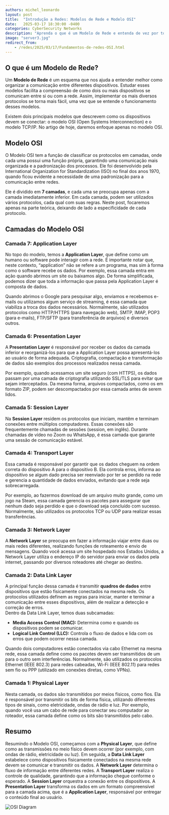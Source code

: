 ```yaml
---
authors: michel_leonardo
layout: post
title:  "Introdução a Redes: Modelos de Rede e Modelo OSI"
date:   2025-03-17 18:30:00 -0400
categories: CyberSecurity Networks
description: "Aprenda o que é um Modelo de Rede e entenda de vez por todas o que é o famoso Modelo OSI"
image: "server3.jpg"
redirect_from:
    - /redes/2025/03/17/Fundamentos-de-redes-OSI.html
---
```

## O que é um Modelo de Rede?

Um **Modelo de Rede** é um esquema que nos ajuda a entender melhor como organizar a comunicação entre diferentes dispositivos. Estudar esses modelos facilita a compreensão de como dois ou mais dispositivos se comunicam entre si ou com a rede. Assim, implementar os mais diversos protocolos se torna mais fácil, uma vez que se entende o funcionamento desses modelos.

Existem dois principais modelos que descrevem como os dispositivos devem se conectar: o modelo OSI (Open Systems Interconnection) e o modelo TCP/IP. No artigo de hoje, daremos enfoque apenas no modelo OSI.

## Modelo OSI

O Modelo OSI tem a função de classificar os protocolos em camadas, onde cada uma possui uma função própria, garantindo uma comunicação mais organizada e a padronização dos processos. Ele foi desenvolvido pela International Organization for Standardization (ISO) no final dos anos 1970, quando ficou evidente a necessidade de uma padronização para a comunicação entre redes.

Ele é dividido em **7 camadas**, e cada uma se preocupa apenas com a camada imediatamente inferior. Em cada camada, podem ser utilizados vários protocolos, cada qual com suas regras. Neste post, focaremos apenas na parte teórica, deixando de lado a especificidade de cada protocolo.

## Camadas do Modelo OSI

### **Camada 7: Application Layer**
No topo do modelo, temos a **Application Layer**, que define como um humano ou software pode interagir com a rede. É importante notar que, neste contexto, “application” não se refere a um programa, mas sim à forma como o software recebe os dados. Por exemplo, essa camada entra em ação quando abrimos um site ou baixamos algo. De forma simplificada, podemos dizer que toda a informação que passa pela Application Layer é composta de dados.

Quando abrimos o Google para pesquisar algo, enviamos e recebemos e-mails ou utilizamos algum serviço de streaming, é essa camada que viabiliza a troca dos dados necessários. Normalmente, são utilizados protocolos como HTTP/HTTPS (para navegação web), SMTP, IMAP, POP3 (para e-mails), FTP/SFTP (para transferência de arquivos) e diversos outros.

### **Camada 6: Presentation Layer**
A **Presentation Layer** é responsável por receber os dados da camada inferior e reorganizá-los para que a Application Layer possa apresentá-los ao usuário de forma adequada. Criptografia, compactação e transformação de dados são exemplos dos processos realizados nessa camada.

Por exemplo, quando acessamos um site seguro (com HTTPS), os dados passam por uma camada de criptografia utilizando SSL/TLS para evitar que sejam interceptados. Da mesma forma, arquivos compactados, como os em formato ZIP, podem ser descompactados por essa camada antes de serem lidos.

### **Camada 5: Session Layer**
Na **Session Layer** residem os protocolos que iniciam, mantêm e terminam conexões entre múltiplos computadores. Essas conexões são frequentemente chamadas de sessões (session, em inglês). Durante chamadas de vídeo no Zoom ou WhatsApp, é essa camada que garante uma sessão de comunicação estável.

### **Camada 4: Transport Layer**
Essa camada é responsável por garantir que os dados cheguem na ordem correta do dispositivo A para o dispositivo B. Ela controla erros, informa ao dispositivo se algum dado precisa ser reenviado por ter se perdido na rede e gerencia a quantidade de dados enviados, evitando que a rede seja sobrecarregada.

Por exemplo, ao fazermos download de um arquivo muito grande, como um jogo na Steam, essa camada gerencia os pacotes para assegurar que nenhum dado seja perdido e que o download seja concluído com sucesso. Normalmente, são utilizados os protocolos TCP ou UDP para realizar essas transferências.

### **Camada 3: Network Layer**
A **Network Layer** se preocupa em fazer a informação viajar entre duas ou mais redes diferentes, realizando funções de roteamento e envio de mensagens. Quando você acessa um site hospedado nos Estados Unidos, a Network Layer utiliza o endereço IP do servidor para enviar os dados pela internet, passando por diversos roteadores até chegar ao destino.

### **Camada 2: Data Link Layer**
A principal função dessa camada é transmitir **quadros de dados** entre dispositivos que estão fisicamente conectados na mesma rede. Os protocolos utilizados definem as regras para iniciar, manter e terminar a comunicação entre esses dispositivos, além de realizar a detecção e correção de erros.  
Dentro da Data Link Layer, temos duas subcamadas:
- **Media Access Control (MAC):** Determina como e quando os dispositivos podem se comunicar.
- **Logical Link Control (LLC):** Controla o fluxo de dados e lida com os erros que podem ocorrer nessa camada.

Quando dois computadores estão conectados via cabo Ethernet na mesma rede, essa camada define como os pacotes devem ser transmitidos de um para o outro sem interferências. Normalmente, são utilizados os protocolos Ethernet (IEEE 802.3) para redes cabeadas, Wi-Fi (IEEE 802.11) para redes sem fio ou PPP (utilizado em conexões diretas, como VPNs).

### **Camada 1: Physical Layer**
Nesta camada, os dados são transmitidos por meios físicos, como fios. Ela é responsável por transmitir os bits de forma física, utilizando diferentes tipos de sinais, como eletricidade, ondas de rádio e luz. Por exemplo, quando você usa um cabo de rede para conectar seu computador ao roteador, essa camada define como os bits são transmitidos pelo cabo.

## Resumo

Resumindo o Modelo OSI, começamos com a **Physical Layer**, que define como as transmissões no meio físico devem ocorrer (por exemplo, com ondas de rádio, eletricidade ou luz). Em seguida, a **Data Link Layer** estabelece como dispositivos fisicamente conectados na mesma rede devem se comunicar e transmitir os dados. A **Network Layer** determina o fluxo de informação entre diferentes redes. A **Transport Layer** realiza o controle de qualidade, garantindo que a informação chegue conforme o esperado. A **Session Layer** orquestra a conexão entre os dispositivos. A **Presentation Layer** transforma os dados em um formato compreensível para a camada acima, que é a **Application Layer**, responsável por entregar o conteúdo final ao usuário.

![OSI Diagram](https://www.alura.com.br/artigos/assets/uploads/2017/12/image_0.jpg) 


